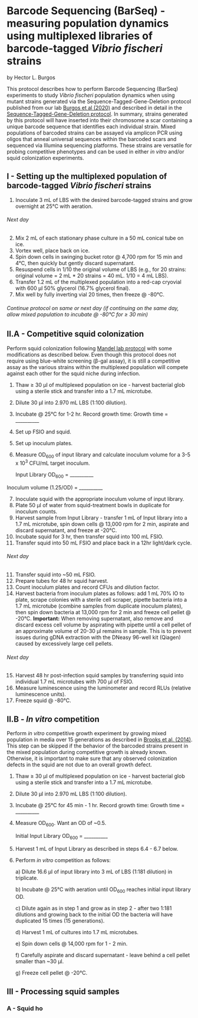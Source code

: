 # Barcode Sequencing (BarSeq) - measuring population dynamics using multiplexed libraries of barcode-tagged *Vibrio fischeri* strains

by Hector L. Burgos

This protocol describes how to perform Barcode Sequencing (BarSeq) experiments to study *Vibrio fischeri* population dynamics when using mutant strains generated via the Sequence-Tagged-Gene-Deletion protocol published from our lab [Burgos et al (2020)](https://paperpile.com/shared/nhf9AU) and described in detail in the [Sequence-Tagged-Gene-Deletion protocol](sequence-tagged-gene-deletion.md). In summary, strains generated by this protocol will have inserted into their chromosome a scar containing a unique barcode sequence that identifies each individual strain. Mixed populations of barcoded strains can be assayed via amplicon PCR using oligos that anneal universal sequences within the barcoded scars and sequenced via Illumina sequencing platforms. These strains are versatile for probing competitive phenotypes and can be used in either *in vitro* and/or squid colonization experiments.

## I - Setting up the multiplexed population of barcode-tagged *Vibrio fischeri* strains

1. Inoculate 3 mL of LBS with the desired barcode-tagged strains and grow overnight at 25°C with aeration.

###### Next day

2. Mix 2 mL of each stationary phase culture in a 50 mL conical tube on ice.
3. Vortex well, place back on ice.
4. Spin down cells in swinging bucket rotor @ 4,700 rpm for 15 min and 4°C, then quickly but gently discard supernatant.
5. Resuspend cells in 1/10 the original volume of LBS (e.g., for 20 strains: original volume = 2 mL * 20 strains = 40 mL. 1/10 = 4 mL LBS).
6. Transfer 1.2 mL of the multiplexed population into a red-cap cryovial with 600 µl 50% glycerol (16.7% glycerol final).
7. Mix well by fully inverting vial 20 times, then freeze @ -80°C.

###### Continue protocol on same or next day (if continuing on the same day, allow mixed population to incubate @ -80°C for ≥ 30 min)

## II.A - Competitive squid colonization

Perform squid colonization following [Mandel lab protocol](squid-colonization.md) with some modifications as described below. Even though this protocol does not require using blue-white screening (β-gal assay), it is still a competitive assay as the various strains within the multiplexed population will compete against each other for the squid niche during infection.

1. Thaw ≥ 30 µl of multiplexed population on ice - harvest bacterial glob using a sterile stick and transfer into a 1.7 mL microtube.
2. Dilute 30 µl into 2.970 mL LBS (1:100 dilution).
3. Incubate @ 25°C for 1-2 hr. Record growth time: Growth time = __________
4. Set up FSIO and squid.
5. Set up inoculum plates.
6. Measure OD<sub>600</sub> of input library and calculate inoculum volume for a 3-5 x 10<sup>3</sup> CFU/mL target inoculum.

	Input Library OD<sub>600</sub> = __________            

  Inoculum volume (1.25/OD) = __________

7. Inoculate squid with the appropriate inoculum volume of input library.
8. Plate 50 µl of water from squid-treatment bowls in duplicate for inoculum counts.
9. Harvest sample from Input Library - transfer 1 mL of Input library into a 1.7 mL microtube, spin down cells @ 13,000 rpm for 2 min, aspirate and discard supernatant, and freeze at -20°C.
9. Incubate squid for 3 hr, then transfer squid into 100 mL FSIO.
10. Transfer squid into 50 mL FSIO and place back in a 12hr light/dark cycle.

###### Next day

11. Transfer squid into ~50 mL FSIO.
12. Prepare tubes for 48 hr squid harvest.
13. Count inoculum plates and record CFUs and dilution factor.
14. Harvest bacteria from inoculum plates as follows: add 1 mL 70% IO to plate, scrape colonies with a sterile cell scraper, pipette bacteria into a 1.7 mL microtube (combine samples from duplicate inoculum plates), then spin down bacteria at 13,000 rpm for 2 min and freeze cell pellet @ -20°C.
**Important:** When removing supernatant, also remove and discard excess cell volume by aspirating with pipette until a cell pellet of an approximate volume of 20-30 µl remains in sample. This is to prevent issues during gDNA extraction with the DNeasy 96-well kit (Qiagen) caused by excessively large cell pellets.

###### Next day

15. Harvest 48 hr post-infection squid samples by transferring squid into individual 1.7 mL microtubes with 700 µl of FSIO.
16. Measure luminescence using the luminometer and record RLUs (relative luminescence units).
17. Freeze squid @ -80°C.

## II.B - *In vitro* competition

Perform *in vitro* competitive growth experiment by growing mixed population in media over 15 generations as described in [Brooks et al. (2014)](https://paperpile.com/shared/jciqot). This step can be skipped if the behavior of the barcoded strains present in the mixed population during competitive growth is already known. Otherwise, it is important to make sure that any observed colonization defects in the squid are not due to an overall growth defect.

1. Thaw ≥ 30 µl of multiplexed population on ice - harvest bacterial glob using a sterile stick and transfer into a 1.7 mL microtube.
2. Dilute 30 µl into 2.970 mL LBS (1:100 dilution).
3. Incubate @ 25°C for 45 min - 1 hr. Record growth time: Growth time = __________
4. Measure OD<sub>600</sub>. Want an OD of ~0.5.

	Initial Input Library OD<sub>600</sub> = __________

5. Harvest 1 mL of Input Library as described in steps 6.4 - 6.7 below.
6. Perform *in vitro* competition as follows:

    a) Dilute 16.6 µl of input library into 3 mL of LBS (1:181 dilution) in triplicate.

    b) Incubate @ 25°C with aeration until OD<sub>600</sub> reaches initial input library OD.

    c) Dilute again as in step 1 and grow as in step 2 - after two 1:181 dilutions and growing back to the initial OD the bacteria will have duplicated 15 times (15 generations).

    d) Harvest 1 mL of cultures into 1.7 mL microtubes.

    e) Spin down cells @ 14,000 rpm for 1 - 2 min.

    f) Carefully aspirate and discard supernatant - leave behind a cell pellet smaller than ~30 µl.

    g) Freeze cell pellet @ -20°C.


## III - Processing squid samples

### A - Squid ho
